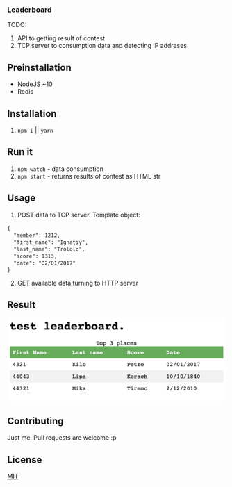 ### Leaderboard


TODO:
1. API to getting result of contest
2. TCP server to consumption data and detecting IP addreses


## Preinstallation
- NodeJS ~10
- Redis


## Installation

1. `npm i`
||
`yarn`

## Run it

1. `npm watch` - data consumption
2. `npm start` - returns results of contest as HTML str

## Usage
1. POST data to TCP server. Template object:
```
{
  "member": 1212,
  "first_name": "Ignatiy",
  "last_name": "Trololo",
  "score": 1313,
  "date": "02/01/2017"
}
```

2. GET available data turning to HTTP server

## Result
![Result table](./images/result.png "Results table")


## Contributing
Just me.
Pull requests are welcome :p

## License
[MIT](https://choosealicense.com/licenses/mit/)